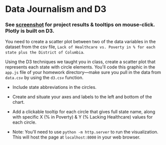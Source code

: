 # Data Journalism and D3

### See [screenshot](/Interactive_ToolTip_Graph_Screenshot.png) for project results & tooltips on mouse-click. Plotly is built on D3.

You need to create a scatter plot between two of the data variables in the dataset from the csv file, `Lack of Healthcare vs. Poverty in % for each state plus the District of Columbia`.

Using the D3 techniques we taught you in class, create a scatter plot that represents each state with circle elements. You'll code this graphic in the `app.js` file of your homework directory—make sure you pull in the data from `data.csv` by using the `d3.csv` function. 

* Include state abbreviations in the circles.

* Create and situate your axes and labels to the left and bottom of the chart.

* Add a clickable tooltip for each circle that gives full state name, along with specific X (% in Poverty) & Y (% Lacking Healthcare) values for each circle.

* Note: You'll need to use `python -m http.server` to run the visualization. This will host the page at `localhost:8000` in your web browser. 





